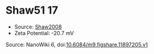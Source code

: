 <a name="material" />

# Shaw51 17
<script type="application/ld+json">
  {
    "@context": "https://schema.org/",
    "@type": "ChemicalSubstance",
    "@id": "https://egonw.github.io/nanowiki/nanowiki47.html#material",
    "http://purl.org/dc/terms/conformsTo":
      {
        "@type": "CreativeWork",
        "@id": "https://bioschemas.org/profiles/ChemicalSubstance/0.4-RELEASE/"
      },
    "identfier": "47",
    "name": "Shaw51 17",
    "url": "https://egonw.github.io/nanowiki/nanowiki47.html#material",
    "sameAs": "http://127.0.0.1/mediawiki/index.php/Special:URIResolver/Shaw51_17"
  }
</script>


* Source: [Shaw2008](articleShaw2008.md)
* Zeta Potential: -20.7 mV


Source: NanoWiki 6, doi:[10.6084/m9.figshare.11897205.v1](https://doi.org/10.6084/m9.figshare.11897205.v1)
